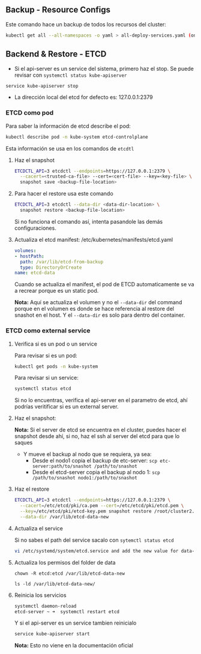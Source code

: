 ## Backup - Resource Configs

Este comando hace un backup de todos los recursos del cluster:

```sh
kubectl get all --all-namespaces -o yaml > all-deploy-services.yaml (only for few resource groups)
```

## Backend & Restore - ETCD

- Si el api-server es un service del sistema, primero haz el stop. Se puede revisar con  `systemctl status kube-apiserver`


```sh
service kube-apiserver stop
```

- La dirección local del etcd for defecto es: 127.0.0.1:2379

### ETCD como pod

Para saber la información de etcd describe el pod:

```sh
kubectl describe pod -n kube-system etcd-controlplane
```

Esta información se usa en los comandos de `etcdtl`

1. Haz el snapshot

    ```sh
    ETCDCTL_API=3 etcdctl --endpoints=https://127.0.0.1:2379 \
      --cacert=<trusted-ca-file> --cert=<cert-file> --key=<key-file> \
      snapshot save <backup-file-location>
    ```

2. Para hacer el restore usa este comando

    ```sh
    ETCDCTL_API=3 etcdctl --data-dir <data-dir-location> \
      snapshot restore <backup-file-location>
    ```

    Si no funciona el comando así, intenta pasandole las demás configuraciones.

3. Actualiza el etcd manifest: /etc/kubernetes/manifests/etcd.yaml

    ```yaml
    volumes:
    - hostPath:
      path: /var/lib/etcd-from-backup
      type: DirectoryOrCreate
    name: etcd-data
    ```

    Cuando se actualiza el manifest, el pod de ETCD automaticamente se va a recrear porque es un static pod.

    **Nota:** Aquí se actualiza el volumen y no el `--data-dir` del command porque en el volumen es donde se hace referencia al restore del snashot en el host. Y el `--data-dir` es solo para dentro del container.

### ETCD como external service

1. Verifica si es un pod o un service

    Para revisar si es un pod: 

    ```sh
    kubectl get pods -n kube-system
    ```

    Para revisar si un service:

    ```sh
    systemctl status etcd
    ```
    Si no lo encuentras, verifica el api-server en el parametro de etcd, ahí podrías veritificar si es un external server.

2. Haz el snapshot:

    **Nota:** Si el server de etcd se encuentra en el cluster, puedes hacer el snapshot desde ahí, si no, haz el ssh al server del etcd para que lo saques

    - Y mueve el backup al nodo que se requiera, ya sea:
        - Desde el nodo1 copia el backup de etc-server: `scp etc-server:path/to/snashot /path/to/snashot`
        - Desde el etcd-server copia el backup al nodo 1: `scp /path/to/snashot nodo1:/path/to/snashot`

3. Haz el restore

    ```sh
    ETCDCTL_API=3 etcdctl --endpoints=https://127.0.0.1:2379 \
      --cacert=/etc/etcd/pki/ca.pem --cert=/etc/etcd/pki/etcd.pem \
      --key=/etc/etcd/pki/etcd-key.pem snapshot restore /root/cluster2.db \
      --data-dir /var/lib/etcd-data-new
    ```

4. Actualiza el service

    Si no sabes el path del service sacalo con `sytemctl status etcd`

    ```sh
    vi /etc/systemd/system/etcd.service and add the new value for data-dir:
    ```

5. Actualiza los permisos del folder de data

    ```
    chown -R etcd:etcd /var/lib/etcd-data-new

    ls -ld /var/lib/etcd-data-new/
    ```

6. Reinicia los servicios

    ```sh
    systemctl daemon-reload 
    etcd-server ~ ➜  systemctl restart etcd
    ```

    Y si el api-server es un service tambien reinicialo

    ```sh
    service kube-apiserver start
    ```

    **Nota:** Esto no viene en la documentación oficial
